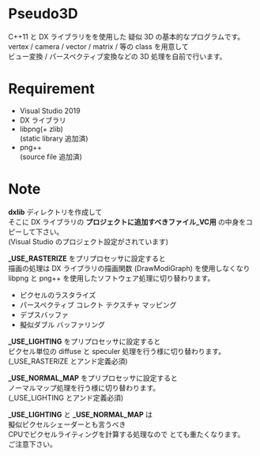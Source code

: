 # Pseudo3D

C++11 と DX ライブラリをを使用した 疑似 3D の基本的なプログラムです。  
vertex / camera / vector / matrix / 等の class を用意して  
ビュー変換 / パースペクティブ変換などの 3D 処理を自前で行います。  

# Requirement

* Visual Studio 2019  
* DX ライブラリ  
* libpng(+ zlib)  
  (static library 追加済)
* png++  
  (source file 追加済)

# Note

__dxlib__ ディレクトリを作成して  
そこに DX ライブラリの __プロジェクトに追加すべきファイル_VC用__ の中身をコピーして下さい。  
(Visual Studio のプロジェクト設定がされています)  



**_USE_RASTERIZE** をプリプロセッサに設定すると  
描画の処理は DX ライブラリの描画関数 (DrawModiGraph) を使用しなくなり  
libpng と png++ を使用したソフトウェア処理に切り替わります。  

* ピクセルのラスタライズ
* パースペクティブ コレクト テクスチャ マッピング
* デプスバッファ
* 擬似ダブル バッファリング



**_USE_LIGHTING** をプリプロセッサに設定すると  
ピクセル単位の diffuse と speculer 処理を行う様に切り替わります。  
(_USE_RASTERIZE とアンド定義必須)  



**_USE_NORMAL_MAP** をプリプロセッサに設定すると  
ノーマルマップ処理を行う様に切り替わります。  
(_USE_LIGHTING とアンド定義必須)  



**_USE_LIGHTING** と **_USE_NORMAL_MAP** は  
擬似ピクセルシェーダーとも言うべき  
CPUでピクセルライティングを計算する処理なので とても重たくなります。  
ご注意下さい。  